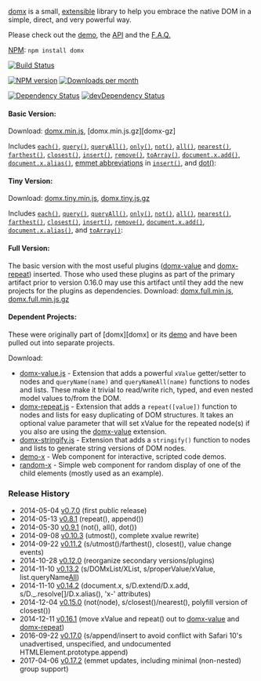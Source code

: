 [domx][home] is a small, [extensible][x.add] library to help you embrace the native DOM in a simple, direct, and very powerful way.

Please check out the [demo][demo], the [API][api] and the [F.A.Q.][faq]

[home]: http://esha.github.io/domx
[demo]: http://esha.github.io/domx#Demo
[api]: http://esha.github.io/domx#API
[faq]: http://esha.github.io/domx#FAQ

[NPM][npm]: `npm install domx`   

[npm]: https://npmjs.org/package/domx

<!-- build/coverage status, climate -->
[![Build Status](https://travis-ci.org/esha/domx.png?branch=master)](https://travis-ci.org/esha/domx)  

<!-- npm, bower versions, downloads -->
[![NPM version](https://badge.fury.io/js/domx.png)](http://badge.fury.io/js/domx)
[![Downloads per month](https://img.shields.io/npm/dm/domx.svg)](https://www.npmjs.org/package/domx)

<!-- deps status -->
[![Dependency Status](https://david-dm.org/esha/domx.png?theme=shields.io)](https://david-dm.org/esha/domx)
[![devDependency Status](https://david-dm.org/esha/domx/dev-status.png?theme=shields.io)](https://david-dm.org/esha/domx#info=devDependencies)

#### Basic Version:

Download: [domx.min.js][main-min], [domx.min.js.gz][domx-gz]  

Includes [`each()`][each], [`query()`][query], [`queryAll()`][queryAll], [`only()`][only], [`not()`][not], [`all()`][all], [`nearest()`][nearest], [`farthest()`][farthest], [`closest()`][closest], [`insert()`][insert], [`remove()`][remove], [`toArray()`][toArray], [`document.x.add()`][x.add], [`document.x.alias()`][x.alias], [emmet abbreviations][abbr] in [`insert()`][emmet], and [dot()][dot]:  

[main-min]: https://raw.github.com/esha/domx/master/dist/domx.min.js
[main]: https://raw.github.com/esha/domx/master/dist/domx.js
[main-gz]: https://raw.github.com/esha/domx/master/dist/domx.min.js.gz

[each]: http://esha.github.io/domx#each()
[toArray]: http://esha.github.io/domx#toArray()
[x.add]: http://esha.github.io/domx#x.add()
[x.alias]: http://esha.github.io/domx#x.alias()

[query]: http://esha.github.io/domx#query()
[queryAll]: http://esha.github.io/domx#queryAll()
[only]: http://esha.github.io/domx#only()
[not]: http://esha.github.io/domx#not()
[all]: http://esha.github.io/domx#all()
[farthest]: http://esha.github.io/domx#farthest()
[nearest]: http://esha.github.io/domx#nearest()
[closest]: http://esha.github.io/domx#closest()

[insert]: http://esha.github.io/domx#insert()
[remove]: http://esha.github.io/domx#remove()
[emmet]: http://esha.github.io/domx#insert(emmet)
[abbr]: http://docs.emmet.io/abbreviations/syntax/

[dot]: http://esha.github.io/domx#dot

#### Tiny Version:

Download: [domx.tiny.min.js][tiny-min], [domx.tiny.js.gz][tiny-gz]  

Includes [`each()`][each], [`query()`][query], [`queryAll()`][queryAll], [`only()`][only], [`not()`][not], [`all()`][all], [`nearest()`][nearest], [`farthest()`][farthest], [`closest()`][closest], [`insert()`][insert], [`remove()`][remove], [`document.x.add()`][x.add], [`document.x.alias()`][x.alias], and [`toArray()`][toArray]:  

[tiny-min]: http://raw.github.com/esha/domx/master/dist/domx.tiny.min.js
[tiny-gz]: http://raw.github.com/esha/domx/master/dist/domx.tiny.min.js.gz
[tiny]: http://raw.github.com/esha/domx/master/dist/domx.tiny.js

#### Full Version:

The basic version with the most useful plugins ([domx-value][xvalue] and [domx-repeat][repeat]) inserted. Those who used these plugins as part of the primary artifact prior to version 0.16.0 may use this artifact until they add the new projects for the plugins as dependencies.
Download: [domx.full.min.js][full-min], [domx.full.min.js.gz][full-gz]  

[full-min]: http://raw.github.com/esha/domx/master/dist/domx.full.min.js
[full-gz]: http://raw.github.com/esha/domx/master/dist/domx.full.min.js.gz

#### Dependent Projects:

These were originally part of [domx][domx] or its [demo][demo] and have been pulled out into separate projects.

Download:
* [domx-value.js][xvalue] - Extension that adds a powerful `xValue` getter/setter to nodes and `queryName(name)` and `queryNameAll(name)` functions to nodes and lists. These make it trivial to read/write rich, typed, and even nested model values to/from the DOM.
* [domx-repeat.js][repeat] - Extension that adds a `repeat([value])` function to nodes and lists for easy duplicating of DOM structures. It takes an optional value parameter that will set xValue for the repeated node(s) if you also are using the [domx-value][xvalue] extension.
* [domx-stringify.js][stringify] - Extension that adds a `stringify()` function to nodes and lists to generate string versions of DOM nodes.
* [demo-x][demo-x] - Web component for interactive, scripted code demos.
* [random-x][random-x] - Simple web component for random display of one of the child elements (mostly used as an example).

[xvalue]: http://github.com/esha/domx-value
[repeat]: http://github.com/esha/domx-repeat
[stringify]: http://github.com/esha/domx-stringify
[demo-x]: http://github.com/nbubna/demo-x
[random-x]: http://github.com/nbubna/random-x/

### Release History
* 2014-05-04 [v0.7.0][] (first public release)
* 2014-05-13 [v0.8.1][] (repeat(), append())
* 2014-05-30 [v0.9.1][] (not(), all(), dot())
* 2014-09-08 [v0.10.3][] (utmost(), complete xvalue rewrite)
* 2014-09-22 [v0.11.2][] (s/utmost()/farthest(), closest(), value change events)
* 2014-10-28 [v0.12.0][] (reorganize secondary versions/plugins)
* 2014-11-10 [v0.13.2][] (s/DOMxList/XList, s/properValue/xValue, list.queryName[All])
* 2014-11-10 [v0.14.2][] (document.x, s/D.extend/D.x.add, s/D._.resolve[]/D.x.alias(), 'x-' attributes)
* 2014-12-04 [v0.15.0][] (not(node), s/closest()/nearest(), polyfill version of closest())
* 2014-12-11 [v0.16.1][] (move xValue and repeat() out to [domx-value][xvalue] and [domx-repeat][repeat])
* 2016-09-22 [v0.17.0][] (s/append/insert to avoid conflict with Safari 10's unadvertised, unspecified, and undocumented HTMLElement.prototype.append)
* 2017-04-06 [v0.17.2][] (emmet updates, including minimal (non-nested) group support)

[v0.7.0]: https://github.com/esha/domx/tree/0.7.0
[v0.8.1]: https://github.com/esha/domx/tree/0.8.1
[v0.9.1]: https://github.com/esha/domx/tree/0.9.1
[v0.10.3]: https://github.com/esha/domx/tree/0.10.3
[v0.11.2]: https://github.com/esha/domx/tree/0.11.2
[v0.12.0]: https://github.com/esha/domx/tree/0.12.0
[v0.13.2]: https://github.com/esha/domx/tree/0.13.2
[v0.14.2]: https://github.com/esha/domx/tree/0.14.2
[v0.15.0]: https://github.com/esha/domx/tree/0.15.0
[v0.16.1]: https://github.com/esha/domx/tree/0.16.1
[v0.17.0]: https://github.com/esha/domx/tree/0.17.0
[v0.17.2]: https://github.com/esha/domx/tree/0.17.2
